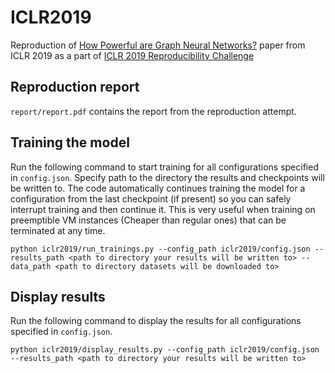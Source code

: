 # ICLR2019
Reproduction of [How Powerful are Graph Neural Networks?](https://openreview.net/forum?id=ryGs6iA5Km) paper from ICLR 2019 as a part of [ICLR 2019 Reproducibility Challenge](https://reproducibility-challenge.github.io/iclr_2019)

## Reproduction report
`report/report.pdf` contains the report from the reproduction attempt.

## Training the model
Run the following command to start training for all configurations specified in `config.json`. Specify path to the directory the results and checkpoints will be written to. The code automatically continues training the model for a configuration from the last checkpoint (if present) so you can safely interrupt training and then continue it. This is very useful when training on preemptible VM instances (Cheaper than regular ones) that can be terminated at any time.

```python iclr2019/run_trainings.py --config_path iclr2019/config.json --results_path <path to directory your results will be written to> --data_path <path to directory datasets will be downloaded to>```

## Display results
Run the following command to display the results for all configurations specified in `config.json`.

```python iclr2019/display_results.py --config_path iclr2019/config.json --results_path <path to directory your results will be written to>```

